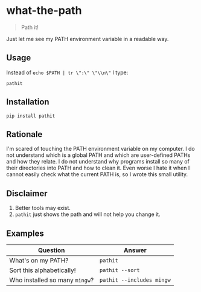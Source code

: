 # what-the-path

> Path it!

Just let me see my PATH environment variable in a readable way.

## Usage

Instead of `echo $PATH | tr \":\" \"\\n\"` I type:

```
pathit
```

## Installation

```
pip install pathit
```

## Rationale

I'm scared of touching the PATH environment variable on my computer.
I do not understand which is a global PATH and which are user-defined PATHs and how they relate.
I do not understand why programs install so many of their directories into PATH and how to clean it. Even worse I hate it when I cannot easily check what the current PATH is,
so I wrote this small utility.

## Disclaimer

1. Better tools may exist.
2. `pathit` just shows the path and will not help you change it.

## Examples

| Question                       | Answer                    |
| ------------------------------ | ------------------------- |
| What's on my PATH?             | `pathit`                  |
| Sort this alphabetically!      | `pathit --sort`           |
| Who installed so many `mingw`? | `pathit --includes mingw` |
